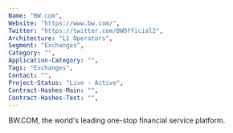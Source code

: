 ```yaml
--- 
Name: "BW.com", 
Website: "https://www.bw.com/", 
Twitter: "https://twitter.com/BWOfficial2", 
Architecture: "L1 Operators",
Segment: "Exchanges",
Category: "",
Application-Category: "",
Tags: "Exchanges",
Contact: "",
Project-Status: "Live - Active",
Contract-Hashes-Main: "",
Contract-Hashes-Test: "",
--- 
```

<!--lang:en--> 
BW.COM, the world's leading one-stop financial service platform.
<!--lang:es--] 
BW.COM, la plataforma de servicios financieros integral líder en el mundo.
<!--lang:de--] 
BW.COM, die weltweit führende Finanzdienstleistungsplattform aus einer Hand.
<!--lang:fr--] 
BW.COM, la première plate-forme mondiale de services financiers à guichet unique.
<!--lang:pl--] 
BW.COM, wiodąca na świecie kompleksowa platforma usług finansowych.
<!--lang:uk--] 
BW.COM, провідна у світі універсальна платформа фінансових послуг.
[!--lang:*--> 
